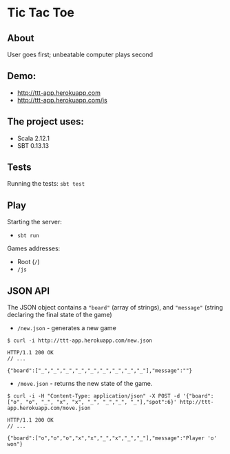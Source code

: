# Tic Tac Toe

## About

User goes first; unbeatable computer plays second

## Demo:
- http://ttt-app.herokuapp.com
- http://ttt-app.herokuapp.com/js

## The project uses:

- Scala 2.12.1
- SBT 0.13.13

## Tests

Running the tests: `sbt test`

## Play

Starting the server:

- `sbt run`

Games addresses:

- Root (`/`)
- `/js`

## JSON API

The JSON object contains a `"board"` (array of strings), and `"message"` (string declaring the final state of the game)

- `/new.json` - generates a new game

```shell
$ curl -i http://ttt-app.herokuapp.com/new.json

HTTP/1.1 200 OK
// ...

{"board":["_","_","_","_","_","_","_","_","_"],"message":""}
```

- `/move.json` - returns the new state of the game.

```shell
$ curl -i -H "Content-Type: application/json" -X POST -d '{"board":["o", "o", "_", "x", "x", "_", "_","_", "_"],"spot":6}' http://ttt-app.herokuapp.com/move.json

HTTP/1.1 200 OK
// ...

{"board":["o","o","o","x","x","_","x","_","_"],"message":"Player 'o' won"}
```
